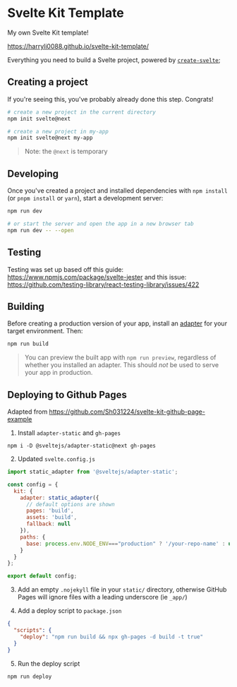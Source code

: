 # Svelte Kit Template

My own Svelte Kit template!

https://harryli0088.github.io/svelte-kit-template/

Everything you need to build a Svelte project, powered by [`create-svelte`](https://github.com/sveltejs/kit/tree/master/packages/create-svelte);

## Creating a project

If you're seeing this, you've probably already done this step. Congrats!

```bash
# create a new project in the current directory
npm init svelte@next

# create a new project in my-app
npm init svelte@next my-app
```

> Note: the `@next` is temporary

## Developing

Once you've created a project and installed dependencies with `npm install` (or `pnpm install` or `yarn`), start a development server:

```bash
npm run dev

# or start the server and open the app in a new browser tab
npm run dev -- --open
```

## Testing

Testing was set up based off this guide: https://www.npmjs.com/package/svelte-jester and this issue: https://github.com/testing-library/react-testing-library/issues/422

## Building

Before creating a production version of your app, install an [adapter](https://kit.svelte.dev/docs#adapters) for your target environment. Then:

```bash
npm run build
```

> You can preview the built app with `npm run preview`, regardless of whether you installed an adapter. This should _not_ be used to serve your app in production.


## Deploying to Github Pages

Adapted from https://github.com/Sh031224/svelte-kit-github-page-example

1. Install ```adapter-static``` and ```gh-pages```
```
npm i -D @sveltejs/adapter-static@next gh-pages
```

2. Updated ```svelte.config.js```
```js
import static_adapter from '@sveltejs/adapter-static';

const config = {
  kit: {
    adapter: static_adapter({
      // default options are shown
      pages: 'build',
      assets: 'build',
      fallback: null
    }),
    paths: {
      base: process.env.NODE_ENV==="production" ? '/your-repo-name' : undefined,
    }
  }
};

export default config;
```

3. Add an empty ```.nojekyll``` file in your ```static/``` directory, otherwise GitHub Pages will ignore files with a leading underscore (ie ```_app/```)

4. Add a deploy script to ```package.json```
```json
{
  "scripts": {
    "deploy": "npm run build && npx gh-pages -d build -t true"
  }
}
```

5. Run the deploy script
```
npm run deploy
```
